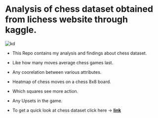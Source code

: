 # Analysis of chess dataset obtained from lichess website through kaggle.
![kd](https://images.chesscomfiles.com/uploads/v1/article/17623.87bb05cd.668x375o.47d81802f1eb@2x.jpeg)

* This Repo contains my analysis and findings about chess dataset.
* Like how many moves average chess games last.
* Any coorelation between various attributes.
* Heatmap of chess moves on a chess 8x8 board.
* Which squares see more action.
* Any Upsets in the game.

* To get a quick look at chess dataset click here -> [**link**](https://shadab4150.github.io/chess-EDA-lichess-/chessprofilereport.html)
